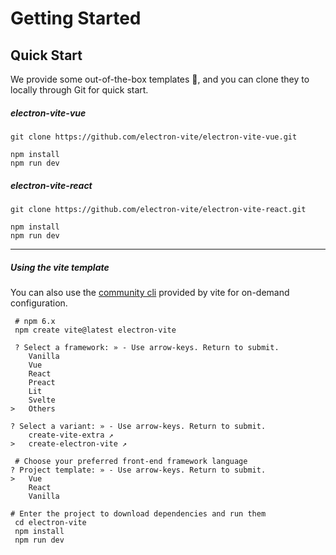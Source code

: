 # Getting Started

## Quick Start

We provide some out-of-the-box templates 🚀, and you can clone they to locally through Git for quick start.

##### electron-vite-vue

```shell
git clone https://github.com/electron-vite/electron-vite-vue.git

npm install
npm run dev
```

##### electron-vite-react

```shell
git clone https://github.com/electron-vite/electron-vite-react.git

npm install
npm run dev
```

---

##### Using the vite template

You can also use the [community cli](https://github.com/vitejs/awesome-vite#get-started) provided by vite for on-demand configuration.

```shell
 # npm 6.x
 npm create vite@latest electron-vite

 ? Select a framework: » - Use arrow-keys. Return to submit.
    Vanilla
    Vue
    React
    Preact
    Lit
    Svelte
>   Others

? Select a variant: » - Use arrow-keys. Return to submit.
    create-vite-extra ↗
>   create-electron-vite ↗

 # Choose your preferred front-end framework language
? Project template: » - Use arrow-keys. Return to submit.
>   Vue
    React
    Vanilla
    
# Enter the project to download dependencies and run them
 cd electron-vite 
 npm install
 npm run dev
```

